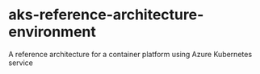 # aks-reference-architecture-environment
A reference architecture for a container platform using Azure Kubernetes service
